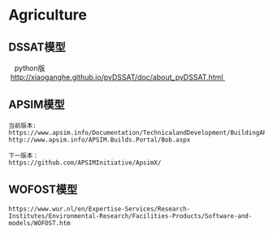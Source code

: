 # Agriculture
## DSSAT模型
    python版
    http://xiaoganghe.github.io/pyDSSAT/doc/about_pyDSSAT.html 
## APSIM模型
    当前版本:    
    https://www.apsim.info/Documentation/TechnicalandDevelopment/BuildingAPSIMfromsource.aspx
    http://www.apsim.info/APSIM.Builds.Portal/Bob.aspx
        
    下一版本：
    https://github.com/APSIMInitiative/ApsimX/       
## WOFOST模型
    https://www.wur.nl/en/Expertise-Services/Research-Institutes/Environmental-Research/Facilities-Products/Software-and-models/WOFOST.htm

